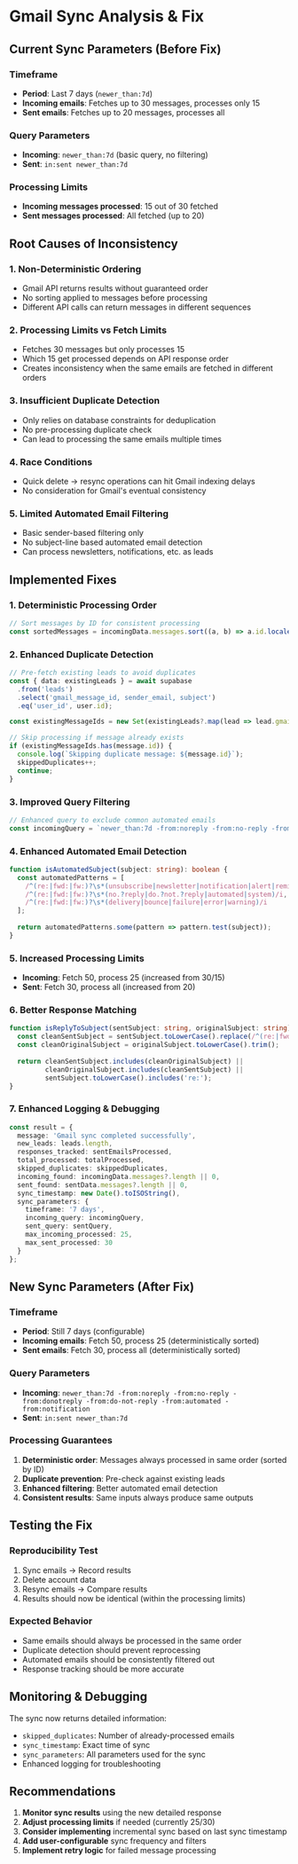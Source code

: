 # Gmail Sync Analysis & Fix

## Current Sync Parameters (Before Fix)

### Timeframe
- **Period**: Last 7 days (`newer_than:7d`)
- **Incoming emails**: Fetches up to 30 messages, processes only 15
- **Sent emails**: Fetches up to 20 messages, processes all

### Query Parameters
- **Incoming**: `newer_than:7d` (basic query, no filtering)
- **Sent**: `in:sent newer_than:7d`

### Processing Limits
- **Incoming messages processed**: 15 out of 30 fetched
- **Sent messages processed**: All fetched (up to 20)

## Root Causes of Inconsistency

### 1. **Non-Deterministic Ordering**
- Gmail API returns results without guaranteed order
- No sorting applied to messages before processing
- Different API calls can return messages in different sequences

### 2. **Processing Limits vs Fetch Limits**
- Fetches 30 messages but only processes 15
- Which 15 get processed depends on API response order
- Creates inconsistency when the same emails are fetched in different orders

### 3. **Insufficient Duplicate Detection**
- Only relies on database constraints for deduplication
- No pre-processing duplicate check
- Can lead to processing the same emails multiple times

### 4. **Race Conditions**
- Quick delete → resync operations can hit Gmail indexing delays
- No consideration for Gmail's eventual consistency

### 5. **Limited Automated Email Filtering**
- Basic sender-based filtering only
- No subject-line based automated email detection
- Can process newsletters, notifications, etc. as leads

## Implemented Fixes

### 1. **Deterministic Processing Order**
```typescript
// Sort messages by ID for consistent processing
const sortedMessages = incomingData.messages.sort((a, b) => a.id.localeCompare(b.id));
```

### 2. **Enhanced Duplicate Detection**
```typescript
// Pre-fetch existing leads to avoid duplicates
const { data: existingLeads } = await supabase
  .from('leads')
  .select('gmail_message_id, sender_email, subject')
  .eq('user_id', user.id);

const existingMessageIds = new Set(existingLeads?.map(lead => lead.gmail_message_id) || []);

// Skip processing if message already exists
if (existingMessageIds.has(message.id)) {
  console.log(`Skipping duplicate message: ${message.id}`);
  skippedDuplicates++;
  continue;
}
```

### 3. **Improved Query Filtering**
```typescript
// Enhanced query to exclude common automated emails
const incomingQuery = `newer_than:7d -from:noreply -from:no-reply -from:donotreply -from:do-not-reply -from:automated -from:notification`;
```

### 4. **Enhanced Automated Email Detection**
```typescript
function isAutomatedSubject(subject: string): boolean {
  const automatedPatterns = [
    /^(re:|fwd:|fw:)?\s*(unsubscribe|newsletter|notification|alert|reminder|receipt|invoice|confirmation)/i,
    /^(re:|fwd:|fw:)?\s*(no.?reply|do.?not.?reply|automated|system)/i,
    /^(re:|fwd:|fw:)?\s*(delivery|bounce|failure|error|warning)/i
  ];
  
  return automatedPatterns.some(pattern => pattern.test(subject));
}
```

### 5. **Increased Processing Limits**
- **Incoming**: Fetch 50, process 25 (increased from 30/15)
- **Sent**: Fetch 30, process all (increased from 20)

### 6. **Better Response Matching**
```typescript
function isReplyToSubject(sentSubject: string, originalSubject: string): boolean {
  const cleanSentSubject = sentSubject.toLowerCase().replace(/^(re:|fwd:|fw:)\s*/i, '').trim();
  const cleanOriginalSubject = originalSubject.toLowerCase().trim();
  
  return cleanSentSubject.includes(cleanOriginalSubject) || 
         cleanOriginalSubject.includes(cleanSentSubject) ||
         sentSubject.toLowerCase().includes('re:');
}
```

### 7. **Enhanced Logging & Debugging**
```typescript
const result = { 
  message: 'Gmail sync completed successfully', 
  new_leads: leads.length,
  responses_tracked: sentEmailsProcessed,
  total_processed: totalProcessed,
  skipped_duplicates: skippedDuplicates,
  incoming_found: incomingData.messages?.length || 0,
  sent_found: sentData.messages?.length || 0,
  sync_timestamp: new Date().toISOString(),
  sync_parameters: {
    timeframe: '7 days',
    incoming_query: incomingQuery,
    sent_query: sentQuery,
    max_incoming_processed: 25,
    max_sent_processed: 30
  }
};
```

## New Sync Parameters (After Fix)

### Timeframe
- **Period**: Still 7 days (configurable)
- **Incoming emails**: Fetch 50, process 25 (deterministically sorted)
- **Sent emails**: Fetch 30, process all (deterministically sorted)

### Query Parameters
- **Incoming**: `newer_than:7d -from:noreply -from:no-reply -from:donotreply -from:do-not-reply -from:automated -from:notification`
- **Sent**: `in:sent newer_than:7d`

### Processing Guarantees
1. **Deterministic order**: Messages always processed in same order (sorted by ID)
2. **Duplicate prevention**: Pre-check against existing leads
3. **Enhanced filtering**: Better automated email detection
4. **Consistent results**: Same inputs always produce same outputs

## Testing the Fix

### Reproducibility Test
1. Sync emails → Record results
2. Delete account data
3. Resync emails → Compare results
4. Results should now be identical (within the processing limits)

### Expected Behavior
- Same emails should always be processed in the same order
- Duplicate detection should prevent reprocessing
- Automated emails should be consistently filtered out
- Response tracking should be more accurate

## Monitoring & Debugging

The sync now returns detailed information:
- `skipped_duplicates`: Number of already-processed emails
- `sync_timestamp`: Exact time of sync
- `sync_parameters`: All parameters used for the sync
- Enhanced logging for troubleshooting

## Recommendations

1. **Monitor sync results** using the new detailed response
2. **Adjust processing limits** if needed (currently 25/30)
3. **Consider implementing** incremental sync based on last sync timestamp
4. **Add user-configurable** sync frequency and filters
5. **Implement retry logic** for failed message processing 